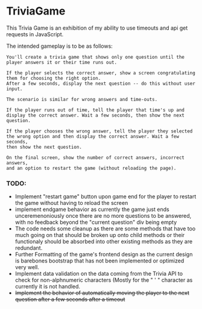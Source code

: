 # TriviaGame

This Trivia Game is an exhibition of my ability to use timeouts and api get requests in JavaScript.

The intended gameplay is to be as follows: 

    You'll create a trivia game that shows only one question until the player answers it or their time runs out.

    If the player selects the correct answer, show a screen congratulating them for choosing the right option. 
    After a few seconds, display the next question -- do this without user input.

    The scenario is similar for wrong answers and time-outs.

    If the player runs out of time, tell the player that time's up and 
    display the correct answer. Wait a few seconds, then show the next question.

    If the player chooses the wrong answer, tell the player they selected 
    the wrong option and then display the correct answer. Wait a few seconds, 
    then show the next question.

    On the final screen, show the number of correct answers, incorrect answers, 
    and an option to restart the game (without reloading the page).


### TODO:
* Implement "restart game" button upon game end for the player to restart the game without having to reload the screen
* implement endgame behavior as currently the game just ends unceremenoniously once there are no more questions to be answered, with no feedback beyond the "current question" div being empty
* The code needs some cleanup as there are some methods that have too much going on that should be broken up onto child methods or their functionaly should be absorbed into other existing methods as they are redundant.
* Further Formatting of the game's frontend design as the current design is barebones bootstrap that has not been implemented or optimized very well.
* Implement data validation on the data coming from the Trivia API to check for non-alphnumeric characters (Mostly for the " ' " character as currently it is not handled.
* ~~Implement the behavior of automatically moving the player to the next question after a few seconds after a timeout~~

